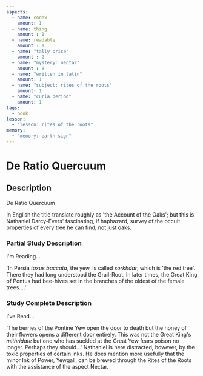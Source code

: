 ```yaml
---
aspects: 
  - name: codex
    amount: 1
  - name: thing
    amount : 1
  - name: readable
    amount : 1
  - name: "tally price"
    amount : 2
  - name: "mystery: nectar"
    amount : 8
  - name: "written in latin"
    amount: 1
  - name: "subject: rites of the roots"
    amount: 1
  - name: "curia period"
    amount: 1
tags:
  - book
lesson:
  - "lesson: rites of the roots"
memory:
  - "memory: earth-sign"
---
```


# De Ratio Quercuum

## Description
De Ratio Quercuum

In English the title translate roughly as 'the Account of the Oaks'; but this is Nathaniel Darcy-Evers' fascinating, if haphazard, survey of the occult properties of every tree he can find, not just oaks.
### Partial Study Description
I'm Reading...

'In Persia <i>taxus baccata</i>, the yew, is called <i>sorkhdar</i>, which is 'the red tree'. There they had long understood the Grail-Root. In later times, the Great King of Pontus had bee-hives set in the branches of the oldest of the female trees….'
### Study Complete Description
I've Read...

'The berries of the Pontine Yew open the door to death but the honey of their flowers opens a different door entirely. This was not the Great King's <i>mithridate</i> but one who has suckled at the Great Yew fears poison no longer. Perhaps they should…' Nathaniel is here distracted, however, by the toxic properties of certain inks. He does mention more usefully that the minor Ink of Power, Yewgall, can be brewed through the Rites of the Roots with the assistance of the aspect Nectar.